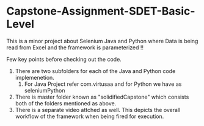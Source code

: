 # Capstone-Assignment-SDET-Basic-Level

This is a minor project about Selenium Java and Python where Data is being read from Excel and the framework is parameterized !!

Few key points before checking out the code.

1. There are two subfolders for each of the Java and Python code implemenetion.
   1. For Java Project refer com.virtusaa and for Python we have as seleniumPython
2. There is master folder known as "solidifiedCapstone" which consists both of the folders mentioned as above.
3. There is a separate video attched as well. This depicts the overall workflow of the framework when being fired for execution.

